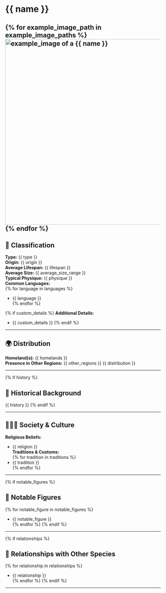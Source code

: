 # {{ name }}  

{% for example_image_path in example_image_paths %}
<img src="{{ example_image_path }}" alt="example_image of a {{ name }}" style="height: 600px; width: auto;" />
{% endfor %}
---

## 🧬 Classification  
**Type:** {{ type }}  
**Origin:** {{ origin }}  
**Average Lifespan:** {{ lifespan }}  
**Average Size:** {{ average_size_range }}  
**Typical Physique:** {{ physique }}  
**Common Languages:**  
{% for language in languages %}
  - {{ language }}  
{% endfor %}

{% if custom_details %}
**Additional Details:**  
  - {{ custom_details }}
{% endif %}

---

## 🌍 Distribution  
**Homeland(s):** {{ homelands }}  
**Presence in Other Regions:** {{ other_regions }}
{{ distribution }}

---

{% if history %}
## 📜 Historical Background  
{{ history }}
{% endif %}

---

## 🧑‍🤝‍🧑 Society & Culture
**Religious Beliefs:**  
  - {{ religion }}  
**Traditions & Customs:**  
{% for tradition in traditions %}
  - {{ tradition }}  
{% endfor %}

---

{% if notable_figures %}
## 🧙 Notable Figures  
{% for notable_figure in notable_figures %}
  - {{ notable_figure }}  
{% endfor %}
{% endif %}
---

{% if relationships %}
## 🔗 Relationships with Other Species  
{% for relationship in relationships %}
  - {{ relationship }}  
{% endfor %}
{% endif %}
---
